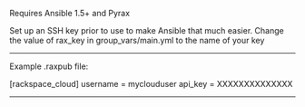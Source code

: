 Requires Ansible 1.5+ and Pyrax

Set up an SSH key prior to use to make Ansible that much easier. Change the value of rax_key in group_vars/main.yml to the name of your key


---------------------


Example .raxpub file:

[rackspace_cloud]
username = myclouduser
api_key = XXXXXXXXXXXXXX


----------------------
